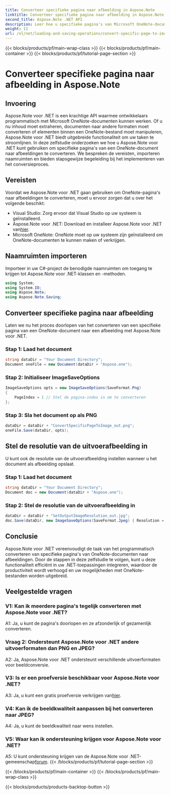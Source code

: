 ```yaml
---
title: Converteer specifieke pagina naar afbeelding in Aspose.Note
linktitle: Converteer specifieke pagina naar afbeelding in Aspose.Note
second_title: Aspose.Note .NET API
description: Leer hoe u specifieke pagina's van Microsoft OneNote-documenten programmatisch naar afbeeldingen kunt converteren met Aspose.Note voor .NET.
weight: 11
url: /nl/net/loading-and-saving-operations/convert-specific-page-to-image/
---
```


{{< blocks/products/pf/main-wrap-class >}}
{{< blocks/products/pf/main-container >}}
{{< blocks/products/pf/tutorial-page-section >}}

# Converteer specifieke pagina naar afbeelding in Aspose.Note

## Invoering

Aspose.Note voor .NET is een krachtige API waarmee ontwikkelaars programmatisch met Microsoft OneNote-documenten kunnen werken. Of u nu inhoud moet extraheren, documenten naar andere formaten moet converteren of elementen binnen een OneNote-bestand moet manipuleren, Aspose.Note voor .NET biedt uitgebreide functionaliteit om uw taken te stroomlijnen. In deze zelfstudie onderzoeken we hoe u Aspose.Note voor .NET kunt gebruiken om specifieke pagina's van een OneNote-document naar afbeeldingen te converteren. We bespreken de vereisten, importeren naamruimten en bieden stapsgewijze begeleiding bij het implementeren van het conversieproces.

## Vereisten

Voordat we Aspose.Note voor .NET gaan gebruiken om OneNote-pagina's naar afbeeldingen te converteren, moet u ervoor zorgen dat u over het volgende beschikt:

- Visual Studio: Zorg ervoor dat Visual Studio op uw systeem is geïnstalleerd.
-  Aspose.Note voor .NET: Download en installeer Aspose.Note voor .NET van[hier](https://releases.aspose.com/note/net/).
- Microsoft OneNote: OneNote moet op uw systeem zijn geïnstalleerd om OneNote-documenten te kunnen maken of verkrijgen.

## Naamruimten importeren

Importeer in uw C#-project de benodigde naamruimten om toegang te krijgen tot Aspose.Note voor .NET-klassen en -methoden.

```csharp
using System;
using System.IO;
using Aspose.Note;
using Aspose.Note.Saving;
```

## Converteer specifieke pagina naar afbeelding

Laten we nu het proces doorlopen van het converteren van een specifieke pagina van een OneNote-document naar een afbeelding met Aspose.Note voor .NET.

### Stap 1: Laad het document

```csharp
string dataDir = "Your Document Directory";
Document oneFile = new Document(dataDir + "Aspose.one");
```

### Stap 2: Initialiseer ImageSaveOptions

```csharp
ImageSaveOptions opts = new ImageSaveOptions(SaveFormat.Png)
{
    PageIndex = 1 // Stel de pagina-index in om te converteren
};
```

### Stap 3: Sla het document op als PNG

```csharp
dataDir = dataDir + "ConvertSpecificPageToImage_out.png";
oneFile.Save(dataDir, opts);
```

## Stel de resolutie van de uitvoerafbeelding in

U kunt ook de resolutie van de uitvoerafbeelding instellen wanneer u het document als afbeelding opslaat.

### Stap 1: Laad het document

```csharp
string dataDir = "Your Document Directory";
Document doc = new Document(dataDir + "Aspose.one");
```

### Stap 2: Stel de resolutie van de uitvoerafbeelding in

```csharp
dataDir = dataDir + "SetOutputImageResolution_out.jpg";
doc.Save(dataDir, new ImageSaveOptions(SaveFormat.Jpeg) { Resolution = 220 });
```

## Conclusie

Aspose.Note voor .NET vereenvoudigt de taak van het programmatisch converteren van specifieke pagina's van OneNote-documenten naar afbeeldingen. Door de stappen in deze zelfstudie te volgen, kunt u deze functionaliteit efficiënt in uw .NET-toepassingen integreren, waardoor de productiviteit wordt verhoogd en uw mogelijkheden met OneNote-bestanden worden uitgebreid.

## Veelgestelde vragen

### V1: Kan ik meerdere pagina's tegelijk converteren met Aspose.Note voor .NET?

A1: Ja, u kunt de pagina's doorlopen en ze afzonderlijk of gezamenlijk converteren.

### Vraag 2: Ondersteunt Aspose.Note voor .NET andere uitvoerformaten dan PNG en JPEG?

A2: Ja, Aspose.Note voor .NET ondersteunt verschillende uitvoerformaten voor beeldconversie.

### V3: Is er een proefversie beschikbaar voor Aspose.Note voor .NET?

 A3: Ja, u kunt een gratis proefversie verkrijgen van[hier](https://releases.aspose.com/).

### V4: Kan ik de beeldkwaliteit aanpassen bij het converteren naar JPEG?

A4: Ja, u kunt de beeldkwaliteit naar wens instellen.

### V5: Waar kan ik ondersteuning krijgen voor Aspose.Note voor .NET?

 A5: U kunt ondersteuning krijgen van de Aspose.Note voor .NET-gemeenschap[forum](https://forum.aspose.com/c/note/28).
{{< /blocks/products/pf/tutorial-page-section >}}

{{< /blocks/products/pf/main-container >}}
{{< /blocks/products/pf/main-wrap-class >}}

{{< blocks/products/products-backtop-button >}}
